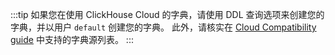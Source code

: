 :::tip
如果您在使用 ClickHouse Cloud 的字典，请使用 DDL 查询选项来创建您的字典，并以用户 `default` 创建您的字典。
此外，请核实在 [Cloud Compatibility guide](/whats-new/cloud-compatibility) 中支持的字典源列表。
:::
